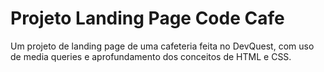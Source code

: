 # Projeto Landing Page Code Cafe

Um projeto de landing page de uma cafeteria feita no DevQuest, com uso de media queries e aprofundamento dos conceitos de HTML e CSS.